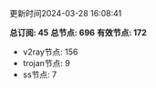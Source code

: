 更新时间2024-03-28 16:08:41

**总订阅: 45**
**总节点: 696**
**有效节点: 172**
- v2ray节点: 156
- trojan节点: 9
- ss节点: 7
